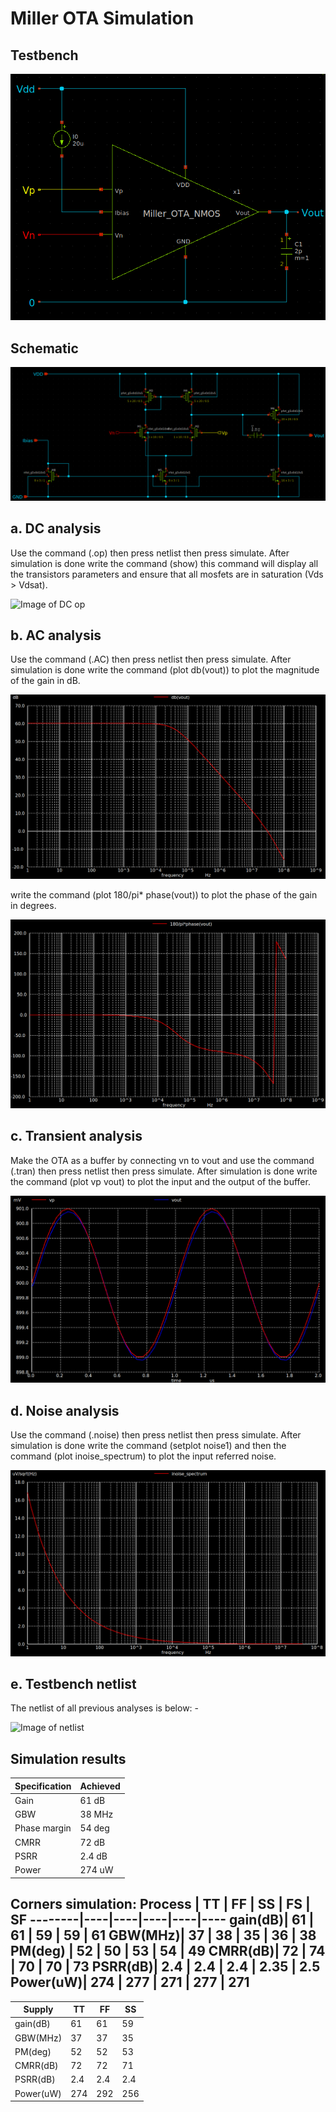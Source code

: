 # Miller OTA Simulation

## Testbench

![Image of Two_stage_Miller_OTA_TB](https://github.com/mabrains/Analog_blocks/blob/main/Analog_Blocks/OTA/Images/Miller_OTA/Transistor5v/Two_stage_TB.png)

## Schematic

![Image of Two_stage_Miller_OTA](https://github.com/mabrains/Analog_blocks/blob/main/Analog_Blocks/OTA/Images/Miller_OTA/Transistor5v/Two_stage_sch_sizing.png)

## a. DC analysis

Use the command (.op) then press netlist then press simulate. After simulation is done write the command (show) this command will display all the transistors parameters
and ensure that all mosfets are in saturation (Vds > Vdsat).

![Image of DC op](https://github.com/mabrains/Analog_blocks/blob/main/Analog_Blocks/OTA/Images/Miller_OTA/Transistor5v/Two_stage_DC%20operating%20point.png)

## b. AC analysis

Use the command (.AC) then press netlist then press simulate. After simulation is done write the command (plot db(vout)) to plot the magnitude of the gain in dB.

![Image of gain_mag](https://github.com/mabrains/Analog_blocks/blob/main/Analog_Blocks/OTA/Images/Miller_OTA/Transistor5v/Two_stage_Gain_dB.png)

write the command (plot 180/pi* phase(vout)) to plot the phase of the gain in degrees.

![Image of gain_phase](https://github.com/mabrains/Analog_blocks/blob/main/Analog_Blocks/OTA/Images/Miller_OTA/Transistor5v/Two_stage_gain_phase.png)

## c. Transient analysis

Make the OTA as a buffer by connecting vn to vout and use the command (.tran) then press netlist then press simulate. After simulation is done write the command (plot vp vout)
to plot the input and the output of the buffer.

![Image of transient](https://github.com/mabrains/Analog_blocks/blob/main/Analog_Blocks/OTA/Images/Miller_OTA/Transistor1.8v/Two_stage_Transient.png)

## d. Noise analysis

Use the command (.noise) then press netlist then press simulate. After simulation is done write the command (setplot noise1) and then the command (plot inoise_spectrum)
to plot the input referred noise.

![Image of noise](https://github.com/mabrains/Analog_blocks/blob/main/Analog_Blocks/OTA/Images/Miller_OTA/Transistor5v/Two_stage_IRN_spectrum.png)

## e. Testbench netlist

The netlist of all previous analyses is below: -

![Image of netlist](https://github.com/mabrains/Analog_blocks/blob/main/Analog_Blocks/OTA/Images/Miller_OTA/Transistor1.8v/TB_netlist.png)

## Simulation results

Specification | Achieved
------------- | ---------
Gain          | 61 dB
GBW           | 38 MHz
Phase margin  | 54 deg
CMRR          | 72 dB
PSRR          | 2.4 dB
Power         | 274 uW

Corners simulation: 
Process | TT | FF | SS | FS | SF
--------|----|----|----|----|----
gain(dB)| 61 | 61 | 59 | 59 | 61
GBW(MHz)| 37 | 38 | 35 | 36 | 38
PM(deg) | 52 | 50 | 53 | 54 | 49
CMRR(dB)| 72 | 74 | 70 | 70 | 73
PSRR(dB)| 2.4 | 2.4 | 2.4 | 2.35 | 2.5
Power(uW)| 274 | 277 | 271 | 277 | 271
--------------------------------- 
Supply  | TT | FF | SS 
--------|----|----|----
gain(dB)| 61 | 61 | 59 
GBW(MHz)| 37 | 37 | 35 
PM(deg) | 52 | 52 | 53
CMRR(dB)| 72 | 72 | 71 
PSRR(dB)| 2.4 | 2.4 | 2.4 
Power(uW)| 274 | 292 | 256 
